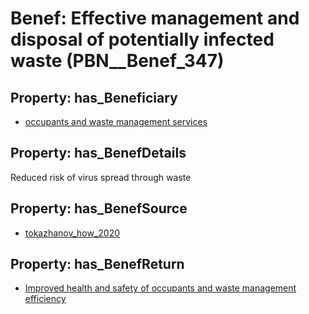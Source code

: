 # Benef: __Effective management and disposal of potentially infected waste__ (PBN__Benef_347)

## Property: has_Beneficiary

* [occupants and waste management services](../Stakeholder/PBN__Stakeholder_168)

## Property: has_BenefDetails

Reduced risk of virus spread through waste

## Property: has_BenefSource

* [tokazhanov_how_2020](../Article/PBN__Article_67)

## Property: has_BenefReturn

* [Improved health and safety of occupants and waste management efficiency](../BenefReturn/PBN__BenefReturn_370)

